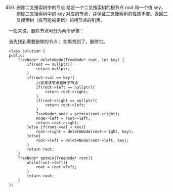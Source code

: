 450. 删除二叉搜索树中的节点
给定一个二叉搜索树的根节点 root 和一个值 key，删除二叉搜索树中的 key 对应的节点，并保证二叉搜索树的性质不变。返回二叉搜索树（有可能被更新）的根节点的引用。

一般来说，删除节点可分为两个步骤：

首先找到需要删除的节点；
如果找到了，删除它。



	class Solution {
	public:
	    TreeNode* deleteNode(TreeNode* root, int key) {
	        if(root == nullptr){
	            return nullptr;
	        }
	        if(root->val == key){
	            //如果该节点是叶子节点
	            if(root->left == nullptr){
	                return root->right;
	            }
	            if(root->right == nullptr){
	                return root->left;
	            }
	            TreeNode* node = getmin(root->right);
	            node->left = root->left;
	            return root->right;
	        }else if(root->val < key){
	            root->right = deleteNode(root->right, key);
	        }else{
	            root->left = deleteNode(root->left, key);
	        }
	        return root;
	    }
	    TreeNode* getmin(TreeNode* root){
	        while(root->left){
	            root = root->left;
	        }
	        return root;
	    }
	};